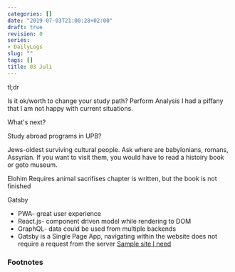 ```yaml
---
categories: []
date: "2019-07-03T21:00:28+02:00"
draft: true
revision: 0
series:
- DailyLogs
slug: ""
tags: []
title: 03 Juli
---
```


tl;dr
<!-- more -->

Is it ok/worth to change your study path? Perform Analysis 
I had a piffany that I am not happy with current situations.

What's next?

Study abroad programs in UPB?

Jews-oldest surviving cultural people. Ask where are babylonians, romans, Assyrian.
If you want to visit them, you would have to read a histoiry book or goto museum.

Elohim
Requires animal sacrifises
chapter is written, but the book is not finished

Gatsby
- PWA- great user experience
- React.js- component driven model while rendering to DOM
- GraphQL- data could be used from multiple backends
-  Gatsby is a Single Page App, navigating within the website does not require a request from the server
[Sample site I need](https://danielhollcraft.com/)

### Footnotes

[^1]: [Jobs That Do Not Require a Work Permit in Canada](https://www.immigration.ca/jobs-that-do-not-require-a-work-permit-in-canada)
[^2]: [Mentor programme for young people for drug prevention](https://mentorstiftung.de/uber-uns/)
[^3]: [Some good questions to ask, smaplers](https://www.mantelligence.com/questions-to-ask/#random)
[^4]: [Top reasons why students may want to change their university](https://www.collegetransfer.net/Articles/IAmLookingtoTransferColleges/10ReasonsWhyStudentsTransfer/tabid/4466/Default.aspx)
[^5]: [Old Testament in 8 minutes](https://youtu.be/bmgDU20Q50U)
[^6]: [Old testament timeline](https://prezi.com/bvz-pgfanpbs/a-timeline-of-the-old-testament/)
[^7]: [timeline - Program to draw an SVG timeline diagram from events defined in a file
](https://metacpan.org/pod/distribution/SVG-Timeline/bin/timeline)
